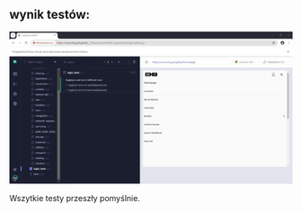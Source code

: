 ## wynik testów:

![](https://github.com/EwaRRPoland/cypress-js-tests1/blob/6639674020bb4ab5e9c62175f9a02b11cccb2697/assets/summary_tests.jpg)


Wszytkie testy przeszły pomyślnie. 
